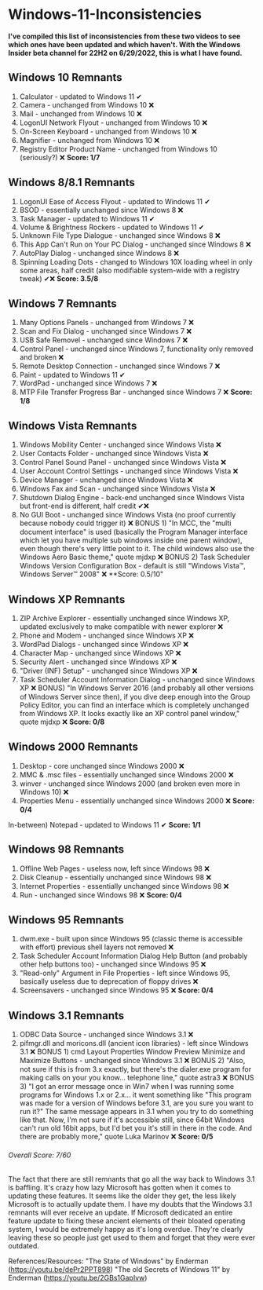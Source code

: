 # Windows-11-Inconsistencies
**I've compiled this list of inconsistencies from these two videos to see which ones have been updated and which haven't. With the Windows Insider beta channel for 22H2 on 6/29/2022, this is what I have found.**

## Windows 10 Remnants
1) Calculator - updated to Windows 11 ✔
2) Camera - unchanged from Windows 10 ❌
3) Mail - unchanged from Windows 10 ❌
4) LogonUI Network Flyout - unchanged from Windows 10 ❌
5) On-Screen Keyboard - unchanged from Windows 10 ❌
6) Magnifier - unchanged from Windows 10 ❌
7) Registry Editor Product Name - unchanged from Windows 10 (seriously?) ❌
**Score: 1/7**

## Windows 8/8.1 Remnants
1) LogonUI Ease of Access Flyout - updated to Windows 11 ✔
2) BSOD - essentially unchanged since Windows 8 ❌
3) Task Manager - updated to Windows 11 ✔
4) Volume & Brightness Rockers - updated to Windows 11 ✔
5) Unknown File Type Dialogue - unchanged since Windows 8 ❌
6) This App Can't Run on Your PC Dialog - unchanged since Windows 8 ❌
7) AutoPlay Dialog - unchanged since Windows 8 ❌
8) Spinning Loading Dots - changed to Windows 10X loading wheel in only some areas, half credit (also modifiable system-wide with a registry tweak) ✔❌
**Score: 3.5/8**

## Windows 7 Remnants
1) Many Options Panels - unchanged from Windows 7 ❌
2) Scan and Fix Dialog - unchanged since Windows 7 ❌
3) USB Safe Removel - unchanged since Windows 7 ❌
4) Control Panel - unchanged since Windows 7, functionality only removed and broken ❌
5) Remote Desktop Connection - unchanged since Windows 7 ❌
6) Paint - updated to Windows 11 ✔
7) WordPad - unchanged since Windows 7 ❌
8) MTP File Transfer Progress Bar - unchanged since Windows 7 ❌
**Score: 1/8**

## Windows Vista Remnants
1) Windows Mobility Center - unchanged since Windows Vista ❌
2) User Contacts Folder - unchanged since Windows Vista ❌
3) Control Panel Sound Panel - unchanged since Windows Vista ❌
4) User Account Control Settings - unchanged since Windows Vista ❌
5) Device Manager - unchanged since Windows Vista ❌
6) Windows Fax and Scan - unchanged since Windows Vista ❌
7) Shutdown Dialog Engine - back-end unchanged since Windows Vista but front-end is different, half credit ✔❌
8) No GUI Boot - unchanged since Windows Vista (no proof currently because nobody could trigger it) ❌
BONUS 1) "In MCC, the "multi document interface" is used (basically the Program Manager interface which let you have multiple sub windows inside one parent window), even though there's very little point to it. The child windows also use the Windows Aero Basic theme," quote mjdxp ❌
BONUS 2) Task Scheduler Windows Version Configuration Box - default is still "Windows Vista™, Windows Server™ 2008" ❌
**Score: 0.5/10"

## Windows XP Remnants
1) ZIP Archive Explorer - essentially unchanged since Windows XP, updated exclusively to make compatible with newer explorer ❌
2) Phone and Modem - unchanged since Windows XP ❌
3) WordPad Dialogs - unchanged since Windows XP ❌
4) Character Map - unchanged since Windows XP ❌
5) Security Alert - unchanged since Windows XP ❌
6) "Driver (INF) Setup" - unchanged since Windows XP ❌
7) Task Scheduler Account Information Dialog - unchanged since Windows XP ❌
BONUS) "In Windows Server 2016 (and probably all other versions of Windows Server since then), if you dive deep enough into the Group Policy Editor, you can find an interface which is completely unchanged from Windows XP. It looks exactly like an XP control panel window," quote mjdxp ❌
**Score: 0/8**

## Windows 2000 Remnants
1) Desktop - core unchanged since Windows 2000 ❌
2) MMC & .msc files - essentially unchanged since Windows 2000 ❌
3) winver - unchanged since Windows 2000 (and broken even more in Windows 10) ❌
4) Properties Menu - essentially unchanged since Windows 2000 ❌
**Score: 0/4**

In-between) Notepad - updated to Windows 11 ✔
**Score: 1/1**

## Windows 98 Remnants
1) Offline Web Pages - useless now, left since Windows 98 ❌
2) Disk Cleanup - essentially unchanged since Windows 98 ❌
3) Internet Properties - essentially unchanged since Windows 98 ❌
4) Run - unchanged since Windows 98 ❌
**Score: 0/4**

## Windows 95 Remnants
1) dwm.exe - built upon since Windows 95 (classic theme is accessible with effort) previous shell layers not removed ❌
2) Task Scheduler Account Information Dialog Help Button (and probably other help buttons too) - unchanged since Windows 95 ❌
3) "Read-only" Argument in File Properties - left since Windows 95, basically useless due to deprecation of floppy drives ❌
4) Screensavers - unchanged since Windows 95 ❌
**Score: 0/4**

## Windows 3.1 Remnants
1) ODBC Data Source - unchanged since Windows 3.1 ❌
2) pifmgr.dll and moricons.dll (ancient icon libraries) - left since Windows 3.1 ❌
BONUS 1) cmd Layout Properties Window Preview Minimize and Maximize Buttons - unchanged since Windows 3.1 ❌
BONUS 2) "Also, not sure if this is from 3.x exactly, but there's the dialer.exe program for making calls on your you know... telephone line," quote astra3 ❌
BONUS 3) "I got an error message once in Win7 when I was running some programs for Windows 1.x or 2.x... it went something like "This program was made for a version of Windows before 3.1, are you sure you want to run it?" The same message appears in 3.1 when you try to do something like that. Now, I'm not sure if it's accessible still, since 64bit Windows can't run old 16bit apps, but I'd bet you it's still in there in the code. And there are probably more," quote Luka Marinov ❌
**Score: 0/5**

###### Overall Score: 7/60

The fact that there are still remnants that go all the way back to Windows 3.1 is baffling. It's crazy how lazy Microsoft has gotten when it comes to updating these features. It seems like the older they get, the less likely Microsoft is to actually update them. I have my doubts that the Windows 3.1 remnants will ever receive an update. If Microsoft dedicated an entire feature update to fixing these ancient elements of their bloated operating system, I would be extremely happy as it's long overdue. They're clearly leaving these so people just get used to them and forget that they were ever outdated.

References/Resources:
"The State of Windows" by Enderman (https://youtu.be/dePr2PPT898)
"The old Secrets of Windows 11" by Enderman (https://youtu.be/2GBs1GapIvw)
